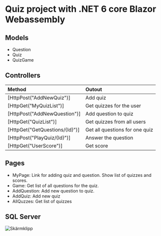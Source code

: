 # Quiz project with .NET 6 core Blazor Webassembly

## Models
* Question
* Quiz
* QuizGame

## Controllers

|Method|Outout|
|:-----|:-----|
|  [HttpPost("AddNewQuiz")]| Add quiz|
|  [HttpGet("MyQuizList")]| Get quizzes for the user|
|  [HttpPost("AddNewQuestion")]| Add question to quiz|
|  [HttpGet("QuizList")]| Get quizzes from all users|
|  [HttpGet("GetQuestions/{Id}")]| Get all questions for one quiz|
|  [HttpPost("PlayQuiz/{Id}")]| Answer the question|
|  [HttpGet("UserScore")]| Get score |

## Pages
* MyPage: Link for adding quiz and question. Show list of quizzes and scores.
* Game: Get list of all questions for the quiz. 
* AddQuestion: Add new question to quiz.
* AddQuiz: Add new quiz
* AllQuzzes: Get list of quizzes

## SQL Server

![Skärmklipp](https://github.com/Chasacademy-mostafa-shubber/Quiz/assets/113859196/672f6e2c-107a-4a69-ba68-c339391f64e3)
